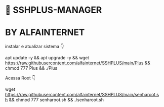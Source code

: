 # 🤖 SSHPLUS-MANAGER 
# BY ALFAINTERNET



instalar e atualizar sistema 👇

apt update -y && apt upgrade -y && wget https://raw.githubusercontent.com/alfainternet/SSHPLUS/main/Plus && chmod 777 Plus && ./Plus



Acessa Root 👇

wget https://raw.githubusercontent.com/alfainternet/SSHPLUS/main/senharoot.sh && chmod 777 senharoot.sh && ./senharoot.sh


